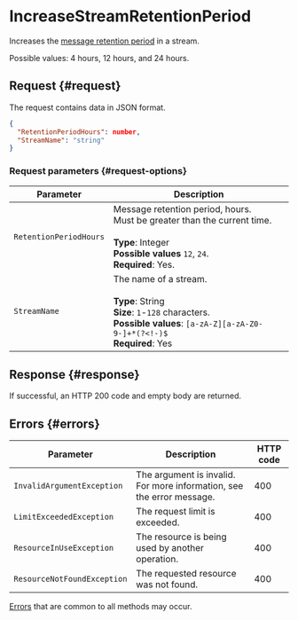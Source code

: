 # IncreaseStreamRetentionPeriod

Increases the [message retention period](../../concepts/glossary.md#retention-time) in a stream.

Possible values: 4 hours, 12 hours, and 24 hours.

## Request {#request}

The request contains data in JSON format.

```json
{
  "RetentionPeriodHours": number,
  "StreamName": "string"
}
```

### Request parameters {#request-options}

| Parameter | Description |
| ----- | ----- |
| `RetentionPeriodHours` | Message retention period, hours.<br/>Must be greater than the current time.<br/><br/>**Type**: Integer<br/>**Possible values** `12`, `24`.<br/>**Required**: Yes. |
| `StreamName` | The name of a stream.<br/><br/>**Type**: String<br/>**Size**: `1`-`128` characters.<br/>**Possible values**: `[a-zA-Z][a-zA-Z0-9-]+*(?<!-)$`<br/>**Required**: Yes |

## Response {#response}

If successful, an HTTP 200 code and empty body are returned.

## Errors {#errors}

| Parameter | Description | HTTP code |
| ----- | ----- | ----- |
| `InvalidArgumentException` | The argument is invalid. For more information, see the error message. | 400 |
| `LimitExceededException` | The request limit is exceeded. | 400 |
| `ResourceInUseException` | The resource is being used by another operation. | 400 |
| `ResourceNotFoundException` | The requested resource was not found. | 400 |

[Errors](../common-errors.md) that are common to all methods may occur.
